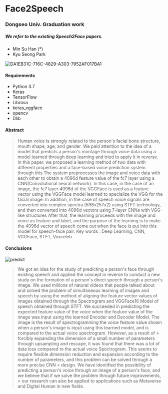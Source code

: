 # Face2Speech

### Dongseo Univ. Graduation work
##### We refer to the existing Speech2Face papers.

* Min Su Han (*)
* Kyu Seong Park

![DA1EB31C-716C-4829-A303-7952AF017BA1](https://user-images.githubusercontent.com/67571328/152303062-3db7d26b-a673-4719-a6c1-fa63f83c9d8d.png)


#### Requirements

* Python 3.7
* Keras
* TensorFlow
* Librosa
* keras_vggface
* opencv
* Dlib

#### Abstract
> Human voice is strongly related to the person's facial bone structure, mouth shape, age,
> and gender. We paid attention to the idea of a model that predicts a person's montage
> through voice data using a model learned through deep learning and tried to apply it in
> reverse. In this paper. we proposed a learning method of two data with different properties and a face-based voice prediction system through
> this The system preprocesses the image and voice data with each other to obtain a 4096d feature value of the fc7 layer using a CNN(Convolutional neural network). In this case,
> in the case of an image, the fc7 layer 4096d of the VGGFace is used as a feature vector using the VGGFace
> model learned to specialize the VGG for the facial image. In addition, in the case of speech
> voice signals are converted into complex spectra (598x257x2) using STFT
> technology, and then converted into 4096d vectors using 7-layer CNNs with VGG-like
> structures After that, the learning proceeds with the image and voice as feature and
> label, and the purpose of the learning is to make the 4096d vector of speech come out
> when the face is put into this model for speech-face pair.
> Key words : Deep Learning, CNN, VGGFace, STFT, Voxceleb

#### Conclusions
![predict](https://user-images.githubusercontent.com/67571328/152303429-b3a819aa-8e2d-4ff6-b1ca-07ff819db309.PNG)

> We got an idea for the study of predicting a person's face through existing speech and applied the concept in reverse to conduct a new study on the formation of a person's
> direct speech through a person's image. We used millions of natural videos that people talked about and solved the problem of simultaneous learning of images and speech by 
> using the method of aligning the feature vector values of images obtained through the Spectrogram and VGGFace16 Model of speech obtained through STFT. We succeeded in 
> predicting the expected feature value of the voice when the feature value of the image was input using the learned Encoder and Decoder Model. The image is the result of 
> spectrogramming the voice feature value shown when a person's image is input using this learned model, and is compared to the actual voice spectrogram. However, as a result of > forcibly expanding the dimension of a small number of parameters through upsampling and rescape, it was found that there was a lot of data loss compared to the actual voice 
> Spectrogram. This seems to require flexible dimension reduction and expansion according to the number of parameters, and this problem can be solved through a more precise CNN > design.
> We have identified the possibility of predicting a person's voice through an image of a person's face, and we believe that if we solve the problem through future improvements, > our research can also be applied to applications such as Metaverse and Digital Human in new fields.
